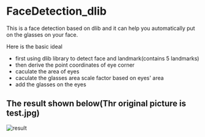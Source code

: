 # FaceDetection_dlib
This is a face detection based on dlib and it can help you automatically put on the glasses on your face.

Here is the basic ideal
- first using dlib library to detect face and landmark(contains 5 landmarks)
- then derive the point coordinates of eye corner
- caculate the area of eyes 
- caculate the glasses area scale factor based on eyes' area
- add the glasses on the eyes

## The result shown below(Thr original picture is test.jpg)

![result](https://github.com/Birdylx/FaceDetection_dlib/blob/master/test_with_glass.jpg?raw=true)

